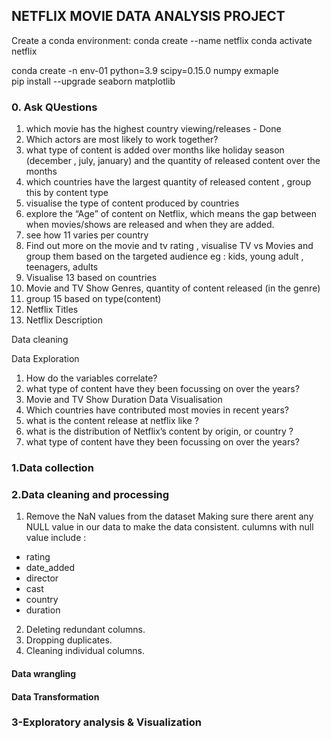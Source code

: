 ## NETFLIX MOVIE DATA ANALYSIS PROJECT
Create a conda environment:
 conda create --name netflix
 conda activate netflix 

 conda create -n env-01 python=3.9 scipy=0.15.0 numpy exmaple   
 pip install --upgrade seaborn matplotlib

### 0. Ask QUestions
1. which movie has the highest country viewing/releases - Done
4. Which actors are most likely to work together?
7. what type of content is added over months like holiday season (december , july, january) and the quantity of released content over the months
9. which countries have the largest quantity of released content , group this by content type
10. visualise the type of content produced by countries 
11. explore the “Age” of content on Netflix, which means the gap between when movies/shows are released and when they are added.
12. see how 11 varies per country
13. Find out more on the movie and tv rating , visualise TV vs Movies and group them based on the targeted audience eg : kids, young adult , teenagers, adults 
14. Visualise 13 based on countries 
15. Movie and TV Show Genres, quantity of content released (in the genre)
16. group 15 based on type(content)
18. Netflix Titles
19. Netflix Description

Data cleaning

Data Exploration
1. How do the variables correlate? 
2. what type of content have they been focussing on over the years?
3. Movie and TV Show Duration
Data Visualisation
1. Which countries have contributed most movies in recent years?
2. what is the content release at netflix like ?
3. what is the distribution of Netflix’s content by origin, or country ?
4. what type of content have they been focussing on over the years? 
### 1.Data collection

### 2.Data cleaning and processing
1. Remove the NaN values from the dataset
Making sure there arent any NULL value in our data to make the data consistent.
culumns with null value include :
- rating
- date_added
- director
- cast
- country
- duration

2. Deleting redundant columns.
3. Dropping duplicates.
4. Cleaning individual columns.

#### Data wrangling 

#### Data Transformation

### 3-Exploratory analysis & Visualization